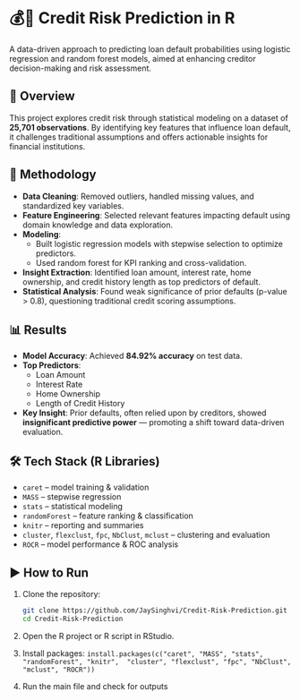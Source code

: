 # 💰🏦 Credit Risk Prediction in R

A data-driven approach to predicting loan default probabilities using logistic regression and random forest models, aimed at enhancing creditor decision-making and risk assessment.

## 🚀 Overview

This project explores credit risk through statistical modeling on a dataset of **25,701 observations**. By identifying key features that influence loan default, it challenges traditional assumptions and offers actionable insights for financial institutions.

## 🧠 Methodology

- **Data Cleaning**: Removed outliers, handled missing values, and standardized key variables.
- **Feature Engineering**: Selected relevant features impacting default using domain knowledge and data exploration.
- **Modeling**:
  - Built logistic regression models with stepwise selection to optimize predictors.
  - Used random forest for KPI ranking and cross-validation.
- **Insight Extraction**: Identified loan amount, interest rate, home ownership, and credit history length as top predictors of default.
- **Statistical Analysis**: Found weak significance of prior defaults (p-value > 0.8), questioning traditional credit scoring assumptions.

## 📊 Results

- **Model Accuracy**: Achieved **84.92% accuracy** on test data.
- **Top Predictors**:
  - Loan Amount
  - Interest Rate
  - Home Ownership
  - Length of Credit History
- **Key Insight**: Prior defaults, often relied upon by creditors, showed **insignificant predictive power** — promoting a shift toward data-driven evaluation.

## 🛠️ Tech Stack (R Libraries)

- `caret` – model training & validation  
- `MASS` – stepwise regression  
- `stats` – statistical modeling  
- `randomForest` – feature ranking & classification  
- `knitr` – reporting and summaries  
- `cluster`, `flexclust`, `fpc`, `NbClust`, `mclust` – clustering and evaluation  
- `ROCR` – model performance & ROC analysis  

## ▶️ How to Run

1. Clone the repository:
   ```bash
   git clone https://github.com/JaySinghvi/Credit-Risk-Prediction.git
   cd Credit-Risk-Prediction

2. Open the R project or R script in RStudio.

3. Install packages:
`install.packages(c("caret", "MASS", "stats", "randomForest", "knitr", 
                   "cluster", "flexclust", "fpc", "NbClust", "mclust", "ROCR"))`
4. Run the main file and check for outputs
